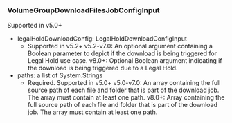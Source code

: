 ### VolumeGroupDownloadFilesJobConfigInput
Supported in v5.0+

- legalHoldDownloadConfig: LegalHoldDownloadConfigInput
  - Supported in v5.2+
      v5.2-v7.0: An optional argument containing a Boolean parameter to depict if the download is being triggered for Legal Hold use case.
      v8.0+: Optional Boolean argument indicating if the download is being triggered due to a Legal Hold.
- paths: a list of System.Strings
  - Required. Supported in v5.0+
      v5.0-v7.0: An array containing the full source path of each file and folder that is part of the download job. The array must contain at least one path.
      v8.0+: Array containing the full source path of each file and folder that is part of the download job. The array must contain at least one path.
